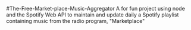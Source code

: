 #The-Free-Market-place-Music-Aggregator
A for fun project using node and the Spotify Web API to maintain and update daily a Spotify playlist containing music from the radio program, "Marketplace"
